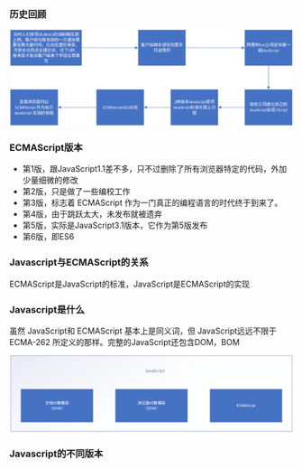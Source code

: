 ### 历史回顾

![发展历史](../images/image-20210329152805637.png)

### ECMAScript版本

- 第1版，跟JavaScript1.1差不多，只不过删除了所有浏览器特定的代码，外加少量细微的修改
- 第2版，只是做了一些编校工作
- 第3版，标志着 ECMAScript 作为一门真正的编程语言的时代终于到来了。
- 第4版，由于跳跃太大，未发布就被遗弃
- 第5版，实际是JavaScript3.1版本，它作为第5版发布
- 第6版，即ES6

### Javascript与ECMAScript的关系

ECMAScript是JavaScript的标准，JavaScript是ECMAScript的实现

### Javascript是什么
虽然 JavaScript和 ECMAScript 基本上是同义词，但 JavaScript远远不限于 ECMA-262 所定义的那样。完整的JavaScript还包含DOM，BOM

![JavaScript](../images/image-20210412103029583.png)

### Javascript的不同版本